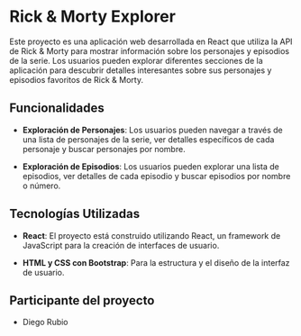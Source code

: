 # Rick & Morty Explorer

Este proyecto es una aplicación web desarrollada en React que utiliza la API de Rick & Morty para mostrar información sobre los personajes y episodios de la serie. Los usuarios pueden explorar diferentes secciones de la aplicación para descubrir detalles interesantes sobre sus personajes y episodios favoritos de Rick & Morty.

## Funcionalidades

- **Exploración de Personajes**: Los usuarios pueden navegar a través de una lista de personajes de la serie, ver detalles específicos de cada personaje y buscar personajes por nombre.
  
- **Exploración de Episodios**: Los usuarios pueden explorar una lista de episodios, ver detalles de cada episodio y buscar episodios por nombre o número.

## Tecnologías Utilizadas

- **React**: El proyecto está construido utilizando React, un framework de JavaScript para la creación de interfaces de usuario.
  
- **HTML y CSS con Bootstrap**: Para la estructura y el diseño de la interfaz de usuario.

## Participante del proyecto
- Diego Rubio


